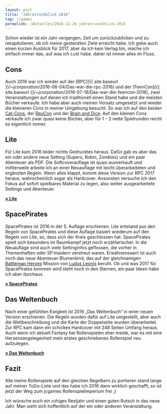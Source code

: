 ```yaml
---
layout: post
title: "Jahresrückblick 2016"
tag: jcgames
permalink: /Aktuelles/2016-12-26-jahresrueckblick-2016
---
```


Schon wieder ist ein Jahr vergangen, Zeit um zurückzublicken und zu rekapitulieren, ob ich meine gesteckten Ziele erreicht habe. Ich gebe auch einen kurzen Ausblick für 2017, aber da ich kein Verlag bin, mache ich einfach immer das, auf was ich Lust habe, daher ist immer alles im Fluss.

## Cons

Auch 2016 war ich wieder auf der [RPC]({{ site.baseurl }}/~jcorporation/2016-06-04/Das-war-die-rpc-2016) und der [FeenCon]({{ site.baseurl }}/~jcorporation/2016-07-18/Das-war-die-feencon-2016), zwei Veranstaltungen auf denen ich traditionell einen Stand habe und die meisten Bücher verkaufe. Ich habe aber auch meinen Vorsatz umgesetzt und wieder die kleineren Cons in meiner Umgebung besucht. So war ich auf den beiden [Cat-Cons](http://cat-con.de/), der [ReuCon](http://www.reu-con.de/) und der [Brain and Dice](http://brain-and-dice.de.tl/). Auf den kleinen Cons verkaufe ich zwar quasi keine Bücher, aber für 1 &ndash; 2 nette Spielrunden reicht es eigentlich immer.

## Lite

Für Lite kam 2016 leider nichts Gedrucktes heraus. Dafür gab es aber das ein oder andere neue Setting (Supers, Robin, Zombies) und ein paar Abenteuer als PDF. Die Softcoverauflage ist quasi ausverkauft und mittlerweile arbeite ich an einer Neuauflage mit leicht überarbeiteten und ergänzten Regeln. Wenn alles klappt, kommt diese Version zur RPC 2017 heraus, wahrscheinlich sogar als Hardcover. Ansonsten versuche ich den Fokus auf sofort spielbares Material zu legen, also weiter ausgearbeitete Settings und Abenteuer.

**[&raquo; Lite](https://lite.jcgames.de)**

## SpacePirates

SpacePirates ist 2016 in der 5. Auflage erschienen. Lite entstand aus den Regeln von SpacePirates und diese Auflage basiert wiederum auf den Regeln von Lite, so, dass sich der Kreis geschlossen hat. SpacePirates spielt sich besonders im Raumkampf jetzt noch erzählerischer. In die Neuauflage sind auch viele Settinginfos geflossen, die vorher in Themenheften oder SP:Insidern verstreut waren. Erwähnenswert ist auch noch das neue Abenteuer Blumenkind, das auf der gleichnamigen [Battlemap Heroes](http://ludus-leonis.com/battlemap-heroes/) Mission von [Ludus Leonis](http://ludus-leonis.com/) beruht. Ob und was 2017 für SpacePirates kommen wird steht noch in den Sternen, ein paar Ideen habe ich aber durchaus.

**[&raquo; SpacePirates](https://jcgames.de/spacepirates)**

## Das Weltenbuch

Nach einer gefühlten Ewigkeit ist 2016 &bdquo;Das Weltenbuch&ldquo; in einer neuen Version erschienen. Die Regeln wurden dafür auf Lite umgestellt, aber auch die Weltbeschreibung und die Karte der Doppelseite wurden überarbeitet. Zur RPC kam dann ein schickes Hardcover mit 248 Seiten Umfang heraus. Auch wenn ich aktuell Fantasy bei Rollenspielen eher meide, war es mit eine Herzensangelegenheit mein erstes geschriebenes Rollenspiel neu aufzulegen.

**[&raquo; Das Weltenbuch](https://jcgames.de/weltenbuch)**

## Fazit

Alle meine Rollenspiele auf den gleichen Regelkern zu portieren stand lange auf meiner ToDo-Liste und das habe ich 2016 dann wirklich geschafft, so ist jetzt der Weg zum jcgames Rollenspielimperium frei ;)

Ich wünsche euch ein ruhiges Restjahr und einen guten Rutsch in das neue Jahr. Man sieht sich hoffentlich auf der ein oder anderen Veranstaltung.


